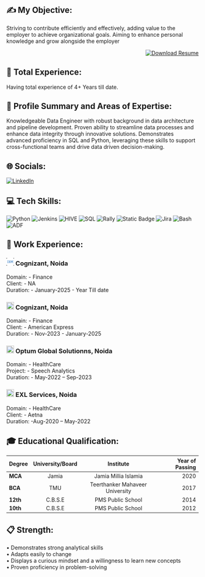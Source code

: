 ## ✍ My Objective:

Striving to contribute efficiently and effectively, adding value to the employer to achieve organizational goals. Aiming to enhance personal knowledge and grow alongside the employer

<div style="text-align: right;"> 
  <a href="Ishan_KhannaResume.pdf" download>
    <img src="https://img.shields.io/badge/Download_Resume-CV-blue" alt="Download Resume">
  </a>
</div>



## 👜 Total Experience:
Having total experience of 4+ Years till date.

## 📖 Profile Summary and Areas of Expertise:

Knowledgeable Data Engineer with robust background in data architecture and pipeline development. Proven ability to streamline data processes and enhance data 
integrity through innovative solutions. Demonstrates advanced proficiency in SQL and Python, leveraging these skills to support cross-functional teams and drive data
driven decision-making.

## 🌐 Socials:
[![LinkedIn](https://img.shields.io/badge/LinkedIn-%230077B5.svg?logo=linkedin&logoColor=white)](https://www.linkedin.com/in/ishan-khanna-778789171/) 

## 💻 Tech Skills:
![Python](https://img.shields.io/badge/Python-blue?style=plastic&logo=python&logoColor=black)
![Jenkins](https://img.shields.io/badge/jenkins-%232C5263.svg?style=plastic&logo=jenkins&logoColor=white) ![HIVE](https://img.shields.io/badge/HIVE-green?style=plastic&logo=hive&logoColor=black)
![SQL](https://img.shields.io/badge/SQL-%234ea94b.svg?style=plastic&logo=MySQL&logoColor=white) ![Rally](https://img.shields.io/badge/Rally-%23F24E1E.svg?style=plastic&logo=Rally&logoColor=white) ![Static Badge](https://img.shields.io/badge/Pyspark-orange?style=plastic&logo=apache-spark&logoColor=black)
![Jira](https://img.shields.io/badge/jira-%230A0FFF.svg?style=plastic&logo=jira&logoColor=white) ![Bash](https://img.shields.io/badge/Shell%20Script-red?style=plastic&logo=linux&logoColor=black) ![ADF](https://img.shields.io/badge/Azure%20Data%20Factory-blue?style=plastic&logoColor=black)



## 💼 Work Experience:

### <img src = "images.png" width = 20 height =20>  Cognizant, Noida

Domain: - Finance </br>
Client: - NA </br>
Duration: - January-2025 - Year Till date

### <img src = "cognizant.ico" width = 20 height =20>  Cognizant, Noida

Domain: - Finance </br>
Client: - American Express </br>
Duration: - Nov-2023 - January-2025

### <img src = "Optum.ico" width = 20 height =20> Optum Global Solutionns, Noida

Domain: - HealthCare </br>
Project: - Speech Analytics </br>
Duration: - May-2022 – Sep-2023

### <img src = "EXL.ico" width = 20 height =20> EXL Services, Noida

Domain: - HealthCare </br>
Client: - Aetna </br>
Duration: -Aug-2020 – May-2022

## 🎓 Educational Qualification:
|     Degree      |  University/Board |                Institute               | Year of Passing |
|:----------------|:-----------------:|:--------------------------------------:|---------------: |
| **MCA**         |      Jamia        | Jamia Millia Islamia                   |2020             |
| **BCA**         |      TMU          | Teerthanker Mahaveer University        |2017             |
| **12th**        |      C.B.S.E      | PMS Public School                      |2014             |
| **10th**        |      C.B.S.E      | PMS Public School                      |2012             |



## 📋 Strength:
•	Demonstrates strong analytical skills </br>
•	Adapts easily to change </br>
•	Displays a curious mindset and a willingness to learn new concepts </br>
•	Proven proficiency in problem-solving
